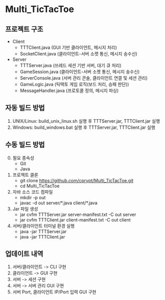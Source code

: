 # Multi_TicTacToe

## 프로젝트 구조
- Client
    - TTTClient.java (GUI 기반 클라이언트, 메시지 처리)
    - SocketClient.java (클라이언트-서버 소켓 통신, 메시지 송수신)
- Server
    - TTTServer.java (쓰레드 세션 기반 서버, 대기 큐 처리)
    - GameSession.java (클라이언트-서버 소켓 통신, 메시지 송수신)
    - ServerConsole.java (서버 관리 콘솔, 클라이언트 연결 및 세션 관리)
    - GameLogic.java (틱택토 게임 로직(보드 처리, 승패 판단))
    - MessageHandler.java (프로토콜 정의, 메시지 파싱)

## 자동 빌드 방법
1. UNIX/Linux: build_unix_linux.sh 실행 후 TTTServer.jar, TTTClient.jar 실행
2. Windows: build_windows.bat 실행 후 TTTServer.jar, TTTClient.jar 실행

## 수동 빌드 방법
0. 필요 종속성
    - Git
    - Java
1. 프로젝트 클론
    - git clone https://github.com/cprypt/Multi_TicTacToe.git
    - cd Multi_TicTacToe
2. 자바 소스 코드 컴파일
    - mkdir -p out
    - javac -d out server/\*.java client/\*.java
3. Jar 파일 생성
    - jar cvfm TTTServer.jar server-manifest.txt -C out server
    - jar cvfm TTTClient.jar client-manifest.txt -C out client
4. 서버/클라이언트 터미널 환경 실행
    - java -jar TTTServer.jar
    - java -jar TTTClient.jar

## 업데이트 내역
1. 서버/클라이언트 -> CLI 구현
2. 클라이언트 -> GUI 구현
3. 서버 -> 세션 구현
4. 서버 -> 서버 관리 GUI 구현
5. 서버 Port, 클라이언트 IP/Port 입력 GUI 구현
